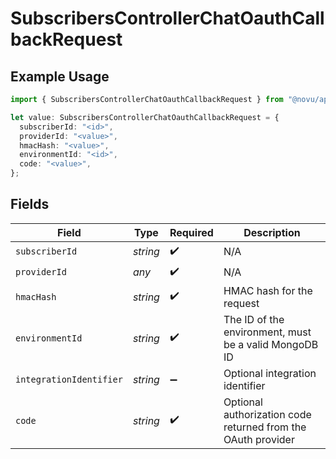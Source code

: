 # SubscribersControllerChatOauthCallbackRequest

## Example Usage

```typescript
import { SubscribersControllerChatOauthCallbackRequest } from "@novu/api/models/operations";

let value: SubscribersControllerChatOauthCallbackRequest = {
  subscriberId: "<id>",
  providerId: "<value>",
  hmacHash: "<value>",
  environmentId: "<id>",
  code: "<value>",
};
```

## Fields

| Field                                                        | Type                                                         | Required                                                     | Description                                                  |
| ------------------------------------------------------------ | ------------------------------------------------------------ | ------------------------------------------------------------ | ------------------------------------------------------------ |
| `subscriberId`                                               | *string*                                                     | :heavy_check_mark:                                           | N/A                                                          |
| `providerId`                                                 | *any*                                                        | :heavy_check_mark:                                           | N/A                                                          |
| `hmacHash`                                                   | *string*                                                     | :heavy_check_mark:                                           | HMAC hash for the request                                    |
| `environmentId`                                              | *string*                                                     | :heavy_check_mark:                                           | The ID of the environment, must be a valid MongoDB ID        |
| `integrationIdentifier`                                      | *string*                                                     | :heavy_minus_sign:                                           | Optional integration identifier                              |
| `code`                                                       | *string*                                                     | :heavy_check_mark:                                           | Optional authorization code returned from the OAuth provider |